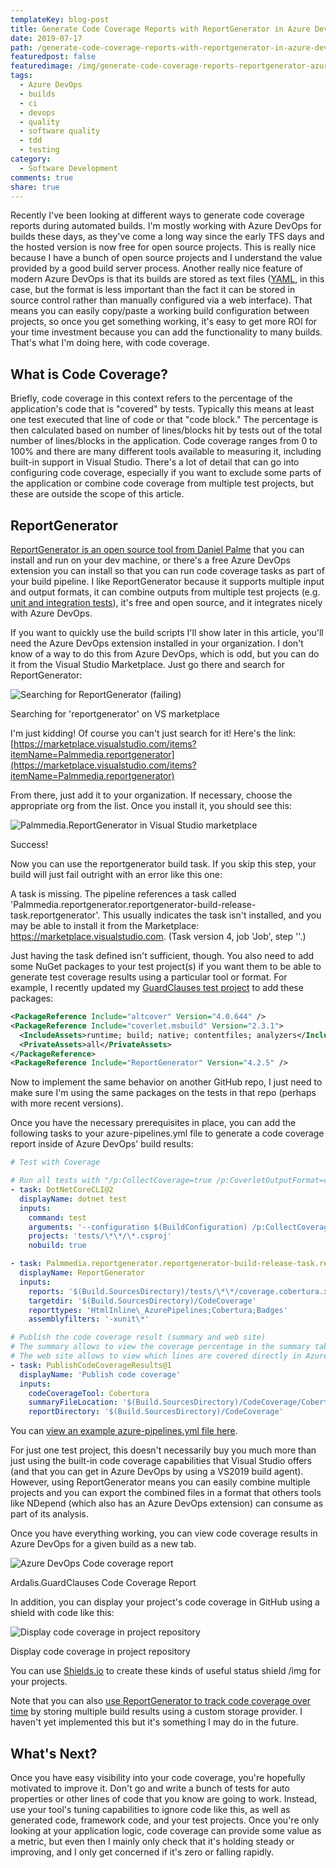 ```yaml
---
templateKey: blog-post
title: Generate Code Coverage Reports with ReportGenerator in Azure DevOps
date: 2019-07-17
path: /generate-code-coverage-reports-with-reportgenerator-in-azure-devops
featuredpost: false
featuredimage: /img/generate-code-coverage-reports-reportgenerator-azure-devops.png
tags:
  - Azure DevOps
  - builds
  - ci
  - devops
  - quality
  - software quality
  - tdd
  - testing
category:
  - Software Development
comments: true
share: true
---
```


Recently I've been looking at different ways to generate code coverage reports during automated builds. I'm mostly working with Azure DevOps for builds these days, as they've come a long way since the early TFS days and the hosted version is now free for open source projects. This is really nice because I have a bunch of open source projects and I understand the value provided by a good build server process. Another really nice feature of modern Azure DevOps is that its builds are stored as text files ([YAML](https://github.com/microsoft/azure-pipelines-yaml), in this case, but the format is less important than the fact it can be stored in source control rather than manually configured via a web interface). That means you can easily copy/paste a working build configuration between projects, so once you get something working, it's easy to get more ROI for your time investment because you can add the functionality to many builds. That's what I'm doing here, with code coverage.

## What is Code Coverage?

Briefly, code coverage in this context refers to the percentage of the application's code that is "covered" by tests. Typically this means at least one test executed that line of code or that "code block." The percentage is then calculated based on number of lines/blocks hit by tests out of the total number of lines/blocks in the application. Code coverage ranges from 0 to 100% and there are many different tools available to measuring it, including built-in support in Visual Studio. There's a lot of detail that can go into configuring code coverage, especially if you want to exclude some parts of the application or combine code coverage from multiple test projects, but these are outside the scope of this article.

## ReportGenerator

[ReportGenerator is an open source tool from Daniel Palme](https://github.com/danielpalme/ReportGenerator) that you can install and run on your dev machine, or there's a free Azure DevOps extension you can install so that you can run code coverage tasks as part of your build pipeline. I like ReportGenerator because it supports multiple input and output formats, it can combine outputs from multiple test projects (e.g. [unit and integration tests](https://ardalis.com/unit-test-or-integration-test-and-why-you-should-care)), it's free and open source, and it integrates nicely with Azure DevOps.

If you want to quickly use the build scripts I'll show later in this article, you'll need the Azure DevOps extension installed in your organization. I don't know of a way to do this from Azure DevOps, which is odd, but you can do it from the Visual Studio Marketplace. Just go there and search for ReportGenerator:

![Searching for ReportGenerator (failing)](/img/image-1-azure.png)

Searching for 'reportgenerator' on VS marketplace

I'm just kidding! Of course you can't just search for it! Here's the link:  
[https://marketplace.visualstudio.com/items?itemName=Palmmedia.reportgenerator](https://marketplace.visualstudio.com/items?itemName=Palmmedia.reportgenerator)

From there, just add it to your organization. If necessary, choose the appropriate org from the list. Once you install it, you should see this:

![Palmmedia.ReportGenerator in Visual Studio marketplace](/img/image-2-azure.png)

Success!

Now you can use the reportgenerator build task. If you skip this step, your build will just fail outright with an error like this one:

A task is missing. The pipeline references a task called 'Palmmedia.reportgenerator.reportgenerator-build-release-task.reportgenerator'. This usually indicates the task isn't installed, and you may be able to install it from the Marketplace: https://marketplace.visualstudio.com. (Task version 4, job 'Job', step ''.)

Just having the task defined isn't sufficient, though. You also need to add some NuGet packages to your test project(s) if you want them to be able to generate test coverage results using a particular tool or format. For example, I recently updated my [GuardClauses test project](https://github.com/ardalis/GuardClauses/blob/master/src/GuardClauses.UnitTests/GuardClauses.UnitTests.csproj) to add these packages:

```xml
<PackageReference Include="altcover" Version="4.0.644" />
<PackageReference Include="coverlet.msbuild" Version="2.3.1">
  <IncludeAssets>runtime; build; native; contentfiles; analyzers</IncludeAssets>
  <PrivateAssets>all</PrivateAssets>
</PackageReference>
<PackageReference Include="ReportGenerator" Version="4.2.5" />
```

Now to implement the same behavior on another GitHub repo, I just need to make sure I'm using the same packages on the tests in that repo (perhaps with more recent versions).

Once you have the necessary prerequisites in place, you can add the following tasks to your azure-pipelines.yml file to generate a code coverage report inside of Azure DevOps' build results:

```yaml
# Test with Coverage

# Run all tests with "/p:CollectCoverage=true /p:CoverletOutputFormat=cobertura" to generate the code coverage file
- task: DotNetCoreCLI@2
  displayName: dotnet test
  inputs:
    command: test
    arguments: '--configuration $(BuildConfiguration) /p:CollectCoverage=true /p:CoverletOutputFormat=cobertura'
    projects: 'tests/\*\*/\*.csproj'
    nobuild: true

- task: Palmmedia.reportgenerator.reportgenerator-build-release-task.reportgenerator@4
  displayName: ReportGenerator
  inputs:
    reports: '$(Build.SourcesDirectory)/tests/\*\*/coverage.cobertura.xml'
    targetdir: '$(Build.SourcesDirectory)/CodeCoverage'
    reporttypes: 'HtmlInline\_AzurePipelines;Cobertura;Badges'
    assemblyfilters: '-xunit\*'

# Publish the code coverage result (summary and web site)
# The summary allows to view the coverage percentage in the summary tab
# The web site allows to view which lines are covered directly in Azure Pipeline
- task: PublishCodeCoverageResults@1
  displayName: 'Publish code coverage'
  inputs:
    codeCoverageTool: Cobertura
    summaryFileLocation: '$(Build.SourcesDirectory)/CodeCoverage/Cobertura.xml'
    reportDirectory: '$(Build.SourcesDirectory)/CodeCoverage'
```

You can [view an example azure-pipelines.yml file here](https://github.com/ardalis/Specification/blob/master/azure-pipelines.yml).

For just one test project, this doesn't necessarily buy you much more than just using the built-in code coverage capabilities that Visual Studio offers (and that you can get in Azure DevOps by using a VS2019 build agent). However, using ReportGenerator means you can easily combine multiple projects and you can export the combined files in a format that others tools like NDepend (which also has an Azure DevOps extension) can consume as part of its analysis.

Once you have everything working, you can view code coverage results in Azure DevOps for a given build as a new tab.

![Azure DevOps Code coverage report](/img/image-3-azure.png)

Ardalis.GuardClauses Code Coverage Report

In addition, you can display your project's code coverage in GitHub using a shield with code like this:

![Display code coverage in project repository](/img/image-4-azure.png)

Display code coverage in project repository

You can use [Shields.io](https://shields.io/category/coverage) to create these kinds of useful status shield /img for your projects.

Note that you can also [use ReportGenerator to track code coverage over time](https://github.com/danielpalme/ReportGenerator/wiki/Custom-history-storage) by storing multiple build results using a custom storage provider. I haven't yet implemented this but it's something I may do in the future.

## What's Next?

Once you have easy visibility into your code coverage, you're hopefully motivated to improve it. Don't go and write a bunch of tests for auto properties or other lines of code that you know are going to work. Instead, use your tool's tuning capabilities to ignore code like this, as well as generated code, framework code, and your test projects. Once you're only looking at your application logic, code coverage can provide some value as a metric, but even then I mainly only check that it's holding steady or improving, and I only get concerned if it's zero or falling rapidly.
